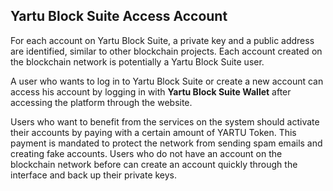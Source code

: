## Yartu Block Suite Access Account

For each account on Yartu Block Suite, a private key and a public address are identified, similar to other blockchain projects. Each account created on the blockchain network is potentially a Yartu Block Suite user.

A user who wants to log in to Yartu Block Suite or create a new account can access his account by logging in with **Yartu Block Suite Wallet** after accessing the platform through the website.

Users who want to benefit from the services on the system should activate their accounts by paying with a certain amount of YARTU Token. This payment is mandated to protect the network from sending spam emails and creating fake accounts. Users who do not have an account on the blockchain network before can create an account quickly through the interface and back up their private keys.

